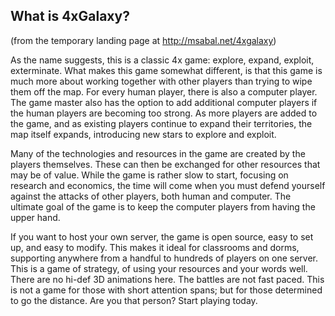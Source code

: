 ## What is 4xGalaxy? 
(from the temporary landing page at http://msabal.net/4xgalaxy)

As the name suggests, this is a classic 4x game: explore, expand, exploit, exterminate. What makes this game somewhat different, is that this game is much more about working together with other players than trying to wipe them off the map. For every human player, there is also a computer player. The game master also has the option to add additional computer players if the human players are becoming too strong. As more players are added to the game, and as existing players continue to expand their territories, the map itself expands, introducing new stars to explore and exploit.

Many of the technologies and resources in the game are created by the players themselves. These can then be exchanged for other resources that may be of value. While the game is rather slow to start, focusing on research and economics, the time will come when you must defend yourself against the attacks of other players, both human and computer. The ultimate goal of the game is to keep the computer players from having the upper hand.

If you want to host your own server, the game is open source, easy to set up, and easy to modify. This makes it ideal for classrooms and dorms, supporting anywhere from a handful to hundreds of players on one server. This is a game of strategy, of using your resources and your words well. There are no hi-def 3D animations here. The battles are not fast paced. This is not a game for those with short attention spans; but for those determined to go the distance. Are you that person? Start playing today. 
